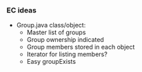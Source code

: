 ### EC ideas  
-   Group.java class/object:  
    *   Master list of groups  
    *   Group ownership indicated  
    *   Group members stored in each object  
    *   Iterator for listing members?  
    *   Easy groupExists  
